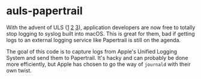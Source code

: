 # auls-papertrail

With the advent of ULS ([1](https://developer.apple.com/reference/os/logging) [2](http://devstreaming.apple.com/videos/wwdc/2016/721wh2etddp4ghxhpcg/721/721_unified_logging_and_activity_tracing.pdf) [3](https://developer.apple.com/videos/play/wwdc2016/721/)), application developers are now free to totally stop logging to syslog built into macOS. This is great for them, bad if getting logs to an external logging service like Papertrail is still on the agenda.

The goal of this code is to capture logs from Apple's Unified Logging System and send them to Papertrail. It's hacky and can probably be done more efficiently, but Apple has chosen to go the way of `journald` with their own twist.
